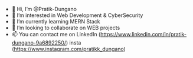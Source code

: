 - 👋 Hi, I’m @Pratik-Dungano
- 👀 I’m interested in Web Development & CyberSecurity
- 🌱 I’m currently learning MERN Stack
- 💞️ I’m looking to collaborate on WEB projects
- 📫 You can contact me on
  LinkedIn (https://www.linkedin.com/in/pratik-dungano-9a6892250/)
  insta (https://www.instagram.com/pratikk_dungano)

<!---
Pratik-Dungano/Pratik-Dungano is a ✨ special ✨ repository because its `README.md` (this file) appears on your GitHub profile.
You can click the Preview link to take a look at your changes.
--->
